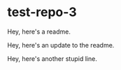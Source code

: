 # test-repo-3

Hey, here's a readme.

Hey, here's an update to the readme.

Hey, here's another stupid line.

